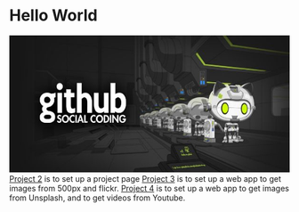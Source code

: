 # Hello World
![Github social coding logo](image/github-logo.jpg)
[Project 2](https://uo-cit.github.io/p2-17S-lewisisz/) is to set up a project page
[Project 3](https://uo-cit.github.io/p3-17s-lewisisz/) is to set up a web app to get images from 500px and flickr.
[Project 4](https://uo-cit.github.io/p4-17s-lewisisz/) is to set up a web app to get images from Unsplash, and to get videos from Youtube.
